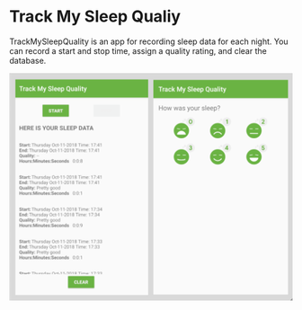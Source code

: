 # Track My Sleep Qualiy

TrackMySleepQuality is an app for recording sleep data for each night.
You can record a start and stop time, assign a quality rating, and clear the database.

!["Screenshot"](./Screenshot.png?raw=true,"Screenshot")
